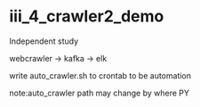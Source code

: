 # iii_4_crawler2_demo

Independent study

webcrawler -> kafka -> elk

write auto_crawler.sh to crontab to be automation

note:auto_crawler path may change by where PY 
